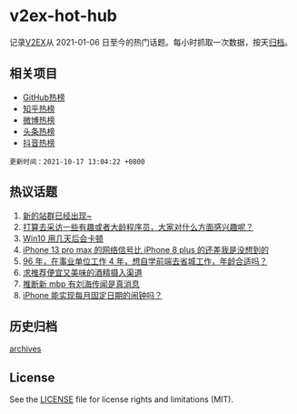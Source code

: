 # v2ex-hot-hub

 记录[V2EX](https://www.v2ex.com/)从 2021-01-06 日至今的热门话题。每小时抓取一次数据，按天[归档](archives)。
 
 ## 相关项目

- [GitHub热榜](https://github.com/snaildev/github-hot-hub)
- [知乎热榜](https://github.com/snaildev/zhihu-hot-hub)
- [微博热榜](https://github.com/snaildev/weibo-hot-hub)
- [头条热榜](https://github.com/snaildev/toutiao-hot-hub)
- [抖音热榜](https://github.com/snaildev/douyin-hot-hub)


 `更新时间：2021-10-17 13:04:22 +0800`

## 热议话题

1. [新的站群已经出现~](https://www.v2ex.com/t/808259)
1. [打算去采访一些有趣或者大龄程序员，大家对什么方面感兴趣呢？](https://www.v2ex.com/t/808199)
1. [Win10 用几天后会卡顿](https://www.v2ex.com/t/808194)
1. [iPhone 13 pro max 的网络信号比 iPhone 8 plus 的还差我是没想到的](https://www.v2ex.com/t/808286)
1. [96 年，在事业单位工作 4 年，想自学前端去省城工作，年龄合适吗？](https://www.v2ex.com/t/808228)
1. [求推荐便宜又美味的酒精摄入渠道](https://www.v2ex.com/t/808243)
1. [推断新 mbp 有刘海传闻是真消息](https://www.v2ex.com/t/808280)
1. [iPhone 能实现每月固定日期的闹钟吗？](https://www.v2ex.com/t/808217)

## 历史归档

[archives](archives)

## License

See the [LICENSE](LICENSE) file for license rights and limitations (MIT).
